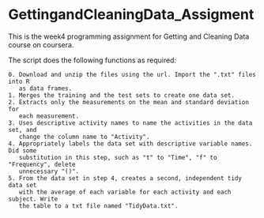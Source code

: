# GettingandCleaningData_Assigment
This is the week4 programming assignment for Getting and Cleaning Data course on coursera.

The script does the following functions as required:  

    0. Download and unzip the files using the url. Import the ".txt" files into R 
       as data frames.  
    1. Merges the training and the test sets to create one data set.  
    2. Extracts only the measurements on the mean and standard deviation for 
       each measurement.  
    3. Uses descriptive activity names to name the activities in the data set, and
       change the column name to "Activity".  
    4. Appropriately labels the data set with descriptive variable names. Did some 
       substitution in this step, such as "t" to "Time", "f" to "Frequency", delete
       unnecessary "()".  
    5. From the data set in step 4, creates a second, independent tidy data set 
       with the average of each variable for each activity and each subject. Write
       the table to a txt file named "TidyData.txt".  
